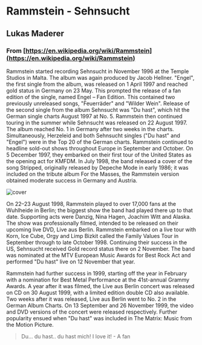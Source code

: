 # Rammstein - Sehnsucht
## Lukas Maderer
### From [https://en.wikipedia.org/wiki/Rammstein](https://en.wikipedia.org/wiki/Rammstein)

Rammstein started recording Sehnsucht in November 1996 at the Temple Studios in Malta. The album was again produced by Jacob Hellner. "Engel", the first single from the album, was released on 1 April 1997 and reached gold status in Germany on 23 May. This prompted the release of a fan edition of the single, named Engel – Fan Edition. This contained two previously unreleased songs, "Feuerräder" and "Wilder Wein". Release of the second single from the album Sehnsucht was "Du hast", which hit the German single charts August 1997 at No. 5. Rammstein then continued touring in the summer while Sehnsucht was released on 22 August 1997. The album reached No. 1 in Germany after two weeks in the charts. Simultaneously, Herzeleid and both Sehnsucht singles ("Du hast" and "Engel") were in the Top 20 of the German charts. Rammstein continued to headline sold-out shows throughout Europe in September and October. On 5 December 1997, they embarked on their first tour of the United States as the opening act for KMFDM. In July 1998, the band released a cover of the song Stripped, originally released by Depeche Mode in early 1986; it was included on the tribute album For the Masses, the Rammstein version obtained moderate success in Germany and Austria.

![cover](https://upload.wikimedia.org/wikipedia/en/b/b0/Rammstein_-_Sehnsucht.jpg)

On 22–23 August 1998, Rammstein played to over 17,000 fans at the Wuhlheide in Berlin; the biggest show the band had played there up to that date. Supporting acts were Danzig, Nina Hagen, Joachim Witt and Alaska. The show was professionally filmed, intended to be released on their upcoming live DVD, Live aus Berlin. Rammstein embarked on a live tour with Korn, Ice Cube, Orgy and Limp Bizkit called the Family Values Tour in September through to late October 1998. Continuing their success in the US, Sehnsucht received Gold record status there on 2 November. The band was nominated at the MTV European Music Awards for Best Rock Act and performed "Du hast" live on 12 November that year.

Rammstein had further success in 1999, starting off the year in February with a nomination for Best Metal Performance at the 41st-annual Grammy Awards. A year after it was filmed, the Live aus Berlin concert was released on CD on 30 August 1999, with a limited edition double CD also available. Two weeks after it was released, Live aus Berlin went to No. 2 in the German Album Charts. On 13 September and 26 November 1999, the video and DVD versions of the concert were released respectively. Further popularity ensued when "Du hast" was included in The Matrix: Music from the Motion Picture.



> Du... du hast.. du hast mich! I love it! - A fan
